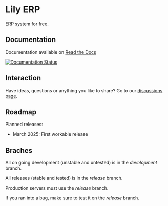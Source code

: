 # Lily ERP

ERP system for free.

## Documentation
Documentation available on [Read the Docs](https://lily-erp.readthedocs.io/en/latest/)

[![Documentation Status](https://readthedocs.org/projects/lily-erp/badge/?version=latest)](https://lily-erp.readthedocs.io/en/latest/?badge=latest)

## Interaction
Have ideas, questions or anything you like to share? Go to our [discussions page](https://github.com/LilyTronics/lily_erp/discussions).

## Roadmap
Planned releases:
* March 2025: First workable release

## Braches
All on going development (unstable and untested) is in the *development* branch.

All releases (stable and tested) is in the *release* branch.

Production servers must use the *release* branch.

If you ran into a bug, make sure to test it on the *release* branch.
